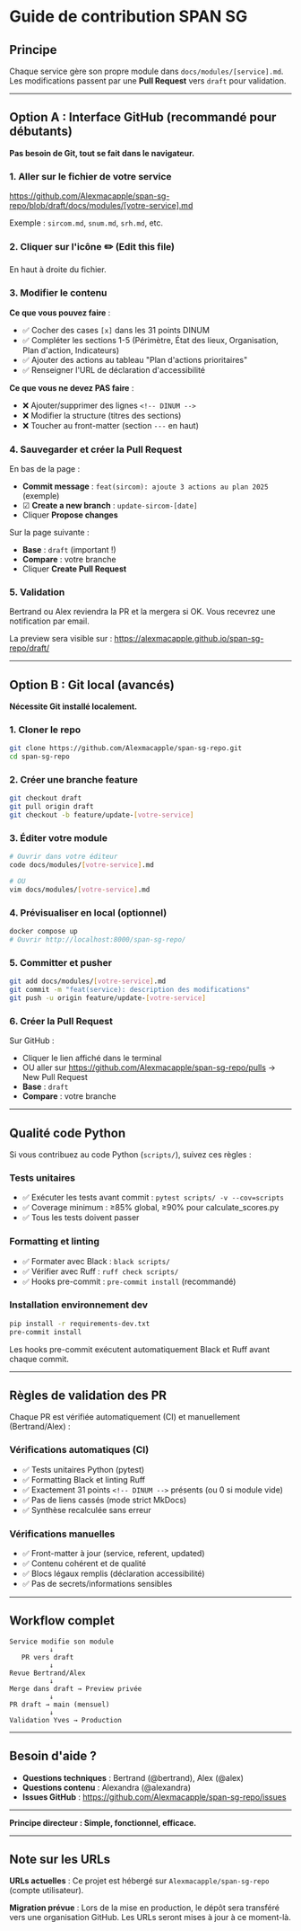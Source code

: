 # Guide de contribution SPAN SG

## Principe

Chaque service gère son propre module dans `docs/modules/[service].md`.
Les modifications passent par une **Pull Request** vers `draft` pour validation.

---

## Option A : Interface GitHub (recommandé pour débutants)

**Pas besoin de Git, tout se fait dans le navigateur.**

### 1. Aller sur le fichier de votre service

https://github.com/Alexmacapple/span-sg-repo/blob/draft/docs/modules/[votre-service].md

Exemple : `sircom.md`, `snum.md`, `srh.md`, etc.

### 2. Cliquer sur l'icône ✏️ (Edit this file)

En haut à droite du fichier.

### 3. Modifier le contenu

**Ce que vous pouvez faire** :
- ✅ Cocher des cases `[x]` dans les 31 points DINUM
- ✅ Compléter les sections 1-5 (Périmètre, État des lieux, Organisation, Plan d'action, Indicateurs)
- ✅ Ajouter des actions au tableau "Plan d'actions prioritaires"
- ✅ Renseigner l'URL de déclaration d'accessibilité

**Ce que vous ne devez PAS faire** :
- ❌ Ajouter/supprimer des lignes `<!-- DINUM -->`
- ❌ Modifier la structure (titres des sections)
- ❌ Toucher au front-matter (section `---` en haut)

### 4. Sauvegarder et créer la Pull Request

En bas de la page :
- **Commit message** : `feat(sircom): ajoute 3 actions au plan 2025` (exemple)
- ☑ **Create a new branch** : `update-sircom-[date]`
- Cliquer **Propose changes**

Sur la page suivante :
- **Base** : `draft` (important !)
- **Compare** : votre branche
- Cliquer **Create Pull Request**

### 5. Validation

Bertrand ou Alex reviendra la PR et la mergera si OK.
Vous recevrez une notification par email.

La preview sera visible sur : https://alexmacapple.github.io/span-sg-repo/draft/

---

## Option B : Git local (avancés)

**Nécessite Git installé localement.**

### 1. Cloner le repo

```bash
git clone https://github.com/Alexmacapple/span-sg-repo.git
cd span-sg-repo
```

### 2. Créer une branche feature

```bash
git checkout draft
git pull origin draft
git checkout -b feature/update-[votre-service]
```

### 3. Éditer votre module

```bash
# Ouvrir dans votre éditeur
code docs/modules/[votre-service].md

# OU
vim docs/modules/[votre-service].md
```

### 4. Prévisualiser en local (optionnel)

```bash
docker compose up
# Ouvrir http://localhost:8000/span-sg-repo/
```

### 5. Committer et pusher

```bash
git add docs/modules/[votre-service].md
git commit -m "feat(service): description des modifications"
git push -u origin feature/update-[votre-service]
```

### 6. Créer la Pull Request

Sur GitHub :
- Cliquer le lien affiché dans le terminal
- OU aller sur https://github.com/Alexmacapple/span-sg-repo/pulls → New Pull Request
- **Base** : `draft`
- **Compare** : votre branche

---

## Qualité code Python

Si vous contribuez au code Python (`scripts/`), suivez ces règles :

### Tests unitaires
- ✅ Exécuter les tests avant commit : `pytest scripts/ -v --cov=scripts`
- ✅ Coverage minimum : ≥85% global, ≥90% pour calculate_scores.py
- ✅ Tous les tests doivent passer

### Formatting et linting
- ✅ Formater avec Black : `black scripts/`
- ✅ Vérifier avec Ruff : `ruff check scripts/`
- ✅ Hooks pre-commit : `pre-commit install` (recommandé)

### Installation environnement dev
```bash
pip install -r requirements-dev.txt
pre-commit install
```

Les hooks pre-commit exécutent automatiquement Black et Ruff avant chaque commit.

---

## Règles de validation des PR

Chaque PR est vérifiée automatiquement (CI) et manuellement (Bertrand/Alex) :

### Vérifications automatiques (CI)
- ✅ Tests unitaires Python (pytest)
- ✅ Formatting Black et linting Ruff
- ✅ Exactement 31 points `<!-- DINUM -->` présents (ou 0 si module vide)
- ✅ Pas de liens cassés (mode strict MkDocs)
- ✅ Synthèse recalculée sans erreur

### Vérifications manuelles
- ✅ Front-matter à jour (service, referent, updated)
- ✅ Contenu cohérent et de qualité
- ✅ Blocs légaux remplis (déclaration accessibilité)
- ✅ Pas de secrets/informations sensibles

---

## Workflow complet

```
Service modifie son module
          ↓
   PR vers draft
          ↓
Revue Bertrand/Alex
          ↓
Merge dans draft → Preview privée
          ↓
PR draft → main (mensuel)
          ↓
Validation Yves → Production
```

---

## Besoin d'aide ?

- **Questions techniques** : Bertrand (@bertrand), Alex (@alex)
- **Questions contenu** : Alexandra (@alexandra)
- **Issues GitHub** : https://github.com/Alexmacapple/span-sg-repo/issues

---

**Principe directeur : Simple, fonctionnel, efficace.**

---

## Note sur les URLs

**URLs actuelles** : Ce projet est hébergé sur `Alexmacapple/span-sg-repo` (compte utilisateur).

**Migration prévue** : Lors de la mise en production, le dépôt sera transféré vers une organisation GitHub. Les URLs seront mises à jour à ce moment-là.
